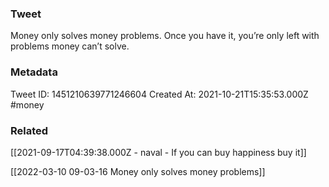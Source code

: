 ### Tweet
Money only solves money problems.
Once you have it, you’re only left with problems money can’t solve.

### Metadata
Tweet ID: 1451210639771246604
Created At: 2021-10-21T15:35:53.000Z
#money 

### Related
[[2021-09-17T04:39:38.000Z - naval - If you can buy happiness buy it]]

[[2022-03-10 09-03-16 Money only solves money problems]]
